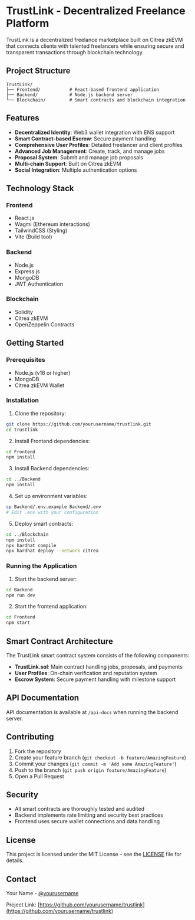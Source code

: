 # TrustLink - Decentralized Freelance Platform

TrustLink is a decentralized freelance marketplace built on Citrea zkEVM that connects clients with talented freelancers while ensuring secure and transparent transactions through blockchain technology.

## Project Structure

```
TrustLink/
├── Frontend/           # React-based frontend application
├── Backend/            # Node.js backend server
└── Blockchain/         # Smart contracts and blockchain integration
```

## Features

- **Decentralized Identity**: Web3 wallet integration with ENS support
- **Smart Contract-based Escrow**: Secure payment handling
- **Comprehensive User Profiles**: Detailed freelancer and client profiles
- **Advanced Job Management**: Create, track, and manage jobs
- **Proposal System**: Submit and manage job proposals
- **Multi-chain Support**: Built on Citrea zkEVM
- **Social Integration**: Multiple authentication options

## Technology Stack

### Frontend
- React.js
- Wagmi (Ethereum interactions)
- TailwindCSS (Styling)
- Vite (Build tool)

### Backend
- Node.js
- Express.js
- MongoDB
- JWT Authentication

### Blockchain
- Solidity
- Citrea zkEVM
- OpenZeppelin Contracts

## Getting Started

### Prerequisites
- Node.js (v16 or higher)
- MongoDB
- Citrea zkEVM Wallet

### Installation

1. Clone the repository:
```bash
git clone https://github.com/yourusername/trustlink.git
cd trustlink
```

2. Install Frontend dependencies:
```bash
cd Frontend
npm install
```

3. Install Backend dependencies:
```bash
cd ../Backend
npm install
```

4. Set up environment variables:
```bash
cp Backend/.env.example Backend/.env
# Edit .env with your configuration
```

5. Deploy smart contracts:
```bash
cd ../Blockchain
npm install
npx hardhat compile
npx hardhat deploy --network citrea
```

### Running the Application

1. Start the backend server:
```bash
cd Backend
npm run dev
```

2. Start the frontend application:
```bash
cd Frontend
npm start
```

## Smart Contract Architecture

The TrustLink smart contract system consists of the following components:

- **TrustLink.sol**: Main contract handling jobs, proposals, and payments
- **User Profiles**: On-chain verification and reputation system
- **Escrow System**: Secure payment handling with milestone support

## API Documentation

API documentation is available at `/api-docs` when running the backend server.

## Contributing

1. Fork the repository
2. Create your feature branch (`git checkout -b feature/AmazingFeature`)
3. Commit your changes (`git commit -m 'Add some AmazingFeature'`)
4. Push to the branch (`git push origin feature/AmazingFeature`)
5. Open a Pull Request

## Security

- All smart contracts are thoroughly tested and audited
- Backend implements rate limiting and security best practices
- Frontend uses secure wallet connections and data handling

## License

This project is licensed under the MIT License - see the [LICENSE](LICENSE) file for details.

## Contact

Your Name - [@yourusername](https://twitter.com/yourusername)

Project Link: [https://github.com/yourusername/trustlink](https://github.com/yourusername/trustlink)